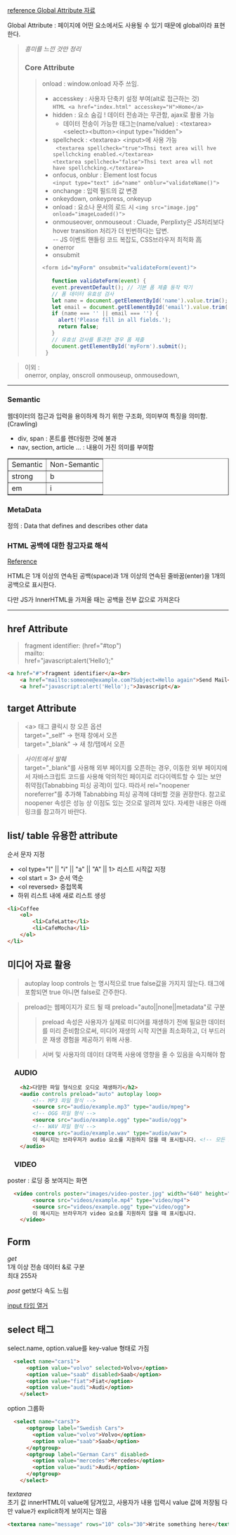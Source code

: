 [reference Global Attribute 자료](https://www.w3.org/TR/2010/WD-html-markup-20101019/global-attributes.html)  

Global Attribute : 페이지에 어떤 요소에서도 사용될 수 있기 때문에 global이라 표현한다.



>*흥미를 느낀 것만 정리*
>### Core Attribute
>> onload : window.onload 자주 쓰임.
>> - accesskey : 사용자 단축키 설정 부여(alt로 접근하는 것)  
```HTML <a href="index.html" accesskey="H">Home</a>```
>>- hidden : 요소 숨김 ! 데이터 전송과는 무관함, ajax로 활용 가능  
>>    - 데이터 전송이 가능한 태그는(name/value) : \<textarea>\<select>\<button>\<input type="hidden">  
>>- spellcheck  : \<textarea> \<input>에 사용 가능  
` <textarea spellcheck="true">Thsi text area will hve spellchcking enabled.</textarea>`   
   `<textarea spellcheck="false">Thsi text area wll not have spellchcking.</textarea>`  
>>- onfocus, onblur : Element lost focus  
>>`<input type="text" id="name" onblur="validateName()">`
>>- onchange : 입력 필드의 값 변경
>>- onkeydown, onkeypress, onkeyup
>>- onload : 요소나 문서의 로드 시
>>`<img src="image.jpg" onload="imageLoaded()">`
>>- onmouseover, onmouseout : Cluade, Perplixty은 JS처리보다 hover transition 처리가 더 빈번하다는 답변.  
>>-- JS 이벤트 핸들링 코드 복잡도, CSS브라우저 최적화 高
>>- onerror
>>- onsubmit
>>```javascript
>> <form id="myForm" onsubmit="validateForm(event)">  
>>  
>>    function validateForm(event) {
>>    event.preventDefault(); // 기본 폼 제출 동작 막기  
>>    // 폼 데이터 유효성 검사
>>    let name = document.getElementById('name').value.trim();
>>    let email = document.getElementById('email').value.trim();
>>    if (name === '' || email === '') {
>>      alert('Please fill in all fields.');
>>      return false;
>>    }
>>    // 유효성 검사를 통과한 경우 폼 제출
>>    document.getElementById('myForm').submit();
>>  }


> 이외 :   
onerror, onplay, onscroll
onmouseup, onmousedown,

<hr>

### Semantic
웹데이터의 접근과 입력을 용이하게 하기 위한 구조화, 의미부여 특징을 의미함.(Crawling)  
+ div, span : 폰트를 렌더링한 것에 불과
+ nav, section, article ... : 내용이 가진 의미를 부여함

<table border = "1">
    <td>Semantic</td>
    <td>Non-Semantic</td>
    </tr>
    <tr><td> strong </td><td> b </td></tr>
    <tr><td>em</td><td>i</td></tr>
</table>


### MetaData
정의 : Data that defines and describes other data

### HTML 공백에 대한 참고자료 해석
[Reference](https://poiemaweb.com/html5-tag-text)  
 <p>HTML은 1개 이상의 연속된 공백(space)과 1개 이상의 연속된 줄바꿈(enter)을 1개의 공백으로 표시한다.</p>

다만 JS가 InnerHTML을 가져올 때는 공백을 전부 값으로 가져온다  

<hr>

## href Attribute

>fragment identifier: (href="#top")  
mailto:  
href="javascript:alert(‘Hello’);"

```html
<a href="#">fragment identifier</a><br>
    <a href="mailto:someone@example.com?Subject=Hello again">Send Mail</a><br>
    <a href="javascript:alert('Hello');">Javascript</a>
```


## target Attribute
>\<a> 태그 클릭시 창 오픈 옵션  
target="_self" -> 현재 창에서 오픈  
target="_blank" -> 새 창/탭에서 오픈

> *사이트에서 발췌*  
target="_blank"를 사용해 외부 페이지를 오픈하는 경우, 이동한 외부 페이지에서 자바스크립트 코드를 사용해 악의적인 페이지로 리다이렉트할 수 있는 보안 취약점(Tabnabbing 피싱 공격)이 있다. 따라서 rel="noopener noreferrer"를 추가해 Tabnabbing 피싱 공격에 대비할 것을 권장한다. 참고로 noopener 속성은 성능 상 이점도 있는 것으로 알려져 있다. 자세한 내용은 아래 링크를 참고하기 바란다.

## list/ table 유용한 attribute
순서 문자 지정
+ \<ol type="I" || "i" || "a" || "A" || 1>
리스트 시작값 지정
+ \<ol start = 3>
순서 역순
+ \<ol reversed>
중첩목록
+ 하위 리스트 내에 새로 리스트 생성
```html
<li>Coffee
    <ol>
        <li>CafeLatte</li>
        <li>CafeMocha</li>
    </ol>
</li>
```
## 미디어 자료 활용

>autoplay loop controls 는 명시적으로 true false값을 가지지 않는다. 
태그에 포함되면 true 아니면 false로 간주한다.

>preload는 웹페이지가 로드 될 때 preload="auto||none||metadata"로 구분   
>>preload 속성은 사용자가 실제로 미디어를 재생하기 전에 필요한 데이터를 미리 준비함으로써, 미디어 재생의 시작 지연을 최소화하고, 더 부드러운 재생 경험을 제공하기 위해 사용.  
 >
 >>서버 및 사용자의 데이터 대역폭 사용에 영향을 줄 수 있음을 숙지해야 함

### &nbsp;&nbsp;&nbsp; AUDIO

```html
    <h2>다양한 파일 형식으로 오디오 재생하기</h2>
    <audio controls preload="auto" autoplay loop>
        <!-- MP3 파일 형식 -->
        <source src="audio/example.mp3" type="audio/mpeg">
        <!-- OGG 파일 형식 -->
        <source src="audio/example.ogg" type="audio/ogg">
        <!-- WAV 파일 형식 -->
        <source src="audio/example.wav" type="audio/wav">
        이 메시지는 브라우저가 audio 요소를 지원하지 않을 때 표시됩니다. <!-- 모든 source를 순회했을 때 실행되는게 없으면 텍스트 출력 -->
    </audio>
```

### &nbsp;&nbsp;&nbsp; VIDEO

poster : 로딩 중 보여지는 화면

```html
  <video controls poster="images/video-poster.jpg" width="640" height="360">
        <source src="videos/example.mp4" type="video/mp4">
        <source src="videos/example.ogg" type="video/ogg">
        이 메시지는 브라우저가 video 요소를 지원하지 않을 때 표시됩니다.
    </video>
```

## Form
*get*   
1개 이상 전송 데이터 &로 구분  
최대 255자 

*post*
get보다 속도 느림

[input 타입 열거](./etc/inputType열거.md) 

## select 태그

select.name, option.value를 key-value 형태로 가짐 

```html
  <select name="cars1">
      <option value="volvo" selected>Volvo</option>
      <option value="saab" disabled>Saab</option>
      <option value="fiat">Fiat</option>
      <option value="audi">Audi</option>
    </select>
```

option 그룹화

```html
  <select name="cars3">
      <optgroup label="Swedish Cars">
        <option value="volvo">Volvo</option>
        <option value="saab">Saab</option>
      </optgroup>
      <optgroup label="German Cars" disabled>
        <option value="mercedes">Mercedes</option>
        <option value="audi">Audi</option>
      </optgroup>
    </select>
```

*textarea*  
초기 값 innerHTML이 value에 담겨있고, 사용자가 내용  입력시 value 값에 저장됨 다만 value가 explicit하게 보이지는 않음
```html
<textarea name="message" rows="10" cols="30">Write something here</textarea>
```


